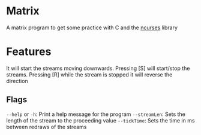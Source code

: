 # Matrix
A matrix program to get some practice with C and the [ncurses](https://github.com/mirror/ncurses) library

# Features

It will start the streams moving downwards. Pressing \[S] will start/stop the streams. Pressing \[R] while the stream is stopped it will reverse the direction

## Flags

`--help` or `-h`: Print a help message for the program
`--streamLen`: Sets the length of the stream to the proceeding value
`--tickTime`: Sets the time in ms between redraws of the streams